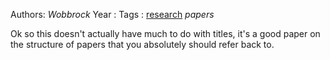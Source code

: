 Authors: *Wobbrock*
Year   :
Tags   : [research](research.md) *papers*

Ok so this doesn't actually have much to do with titles, it's a good paper on the structure of papers that you absolutely should refer back to.
